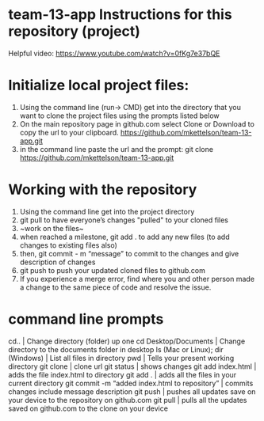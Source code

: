 # team-13-app Instructions for this repository (project)
Helpful video:	https://www.youtube.com/watch?v=0fKg7e37bQE

# Initialize local project files:
1. Using the command line (run-> CMD) get into the directory that you want to clone the project files using the prompts listed below
2. On the main repository page in github.com select Clone or Download to copy the url to your clipboard.
	https://github.com/mkettelson/team-13-app.git
3. in the command line paste the url and the prompt:  git clone https://github.com/mkettelson/team-13-app.git

# Working with the repository
1. Using the command line get into the project directory
2. git pull to have everyone’s changes "pulled" to your cloned files
3. ~work on the files~
4. when reached a milestone, git add . to add any new files (to add changes to existing files also)
5. then, git commit - m “message” to commit to the changes and give description of changes
6. git push to push your updated cloned files to github.com
7. If you experience a merge error, find where you and other person made a change to the same piece of code and resolve the issue. 

# command line prompts
cd..	|	Change directory (folder) up one
cd Desktop/Documents	|	Change directory to the documents folder in desktop
ls (Mac or Linux); dir (Windows)	|	List all files in directory
pwd	|	Tells your present working directory
git clone	|   clone url 
git status		|	shows changes
git add index.html	|	adds the file index.html to directory
git add .	|	adds all the files in your current directory
git commit -m “added index.html to repository”	|	commits changes include message description
git push	|	pushes all updates save on your device to the repository on github.com
git pull	|	pulls all the updates saved on github.com to the clone on your device

